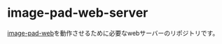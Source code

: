 # image-pad-web-server
[image-pad-web](https://github.com/anizumi-0206/image-pad-web/tree/main)を動作させるために必要なwebサーバーのリポジトリです。

